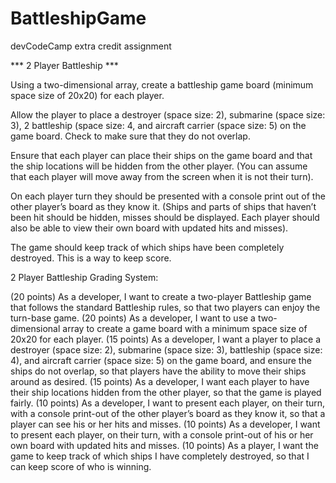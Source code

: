 # BattleshipGame
devCodeCamp extra credit assignment

*** 2 Player Battleship ***


Using a two-dimensional array, create a battleship game board (minimum space size of 20x20) for each player.

Allow the player to place a destroyer (space size: 2), submarine (space size: 3), 2 battleship (space size: 4, and aircraft carrier (space size: 5) on the game board. Check to make sure that they do not overlap.

Ensure that each player can place their ships on the game board and that the ship locations will be hidden from the other player. (You can assume that each player will move away from the screen when it is not their turn).

On each player turn they should be presented with a console print out of the other player’s board as they know it. (Ships and parts of ships that haven’t been hit should be hidden, misses should be displayed. Each player should also be able to view their own board with updated hits and misses).

The game should keep track of which ships have been completely destroyed. This is a way to keep score.

2 Player Battleship Grading System: 

(20 points) As a developer, I want to create a two-player Battleship game that follows the standard Battleship rules, so that two players can enjoy the turn-base game.
(20 points) As a developer, I want to use a two-dimensional array to create a game board with a minimum space size of 20x20 for each player. 
(15 points) As a developer, I want a player to place a destroyer (space size: 2), submarine (space size: 3), battleship (space size: 4), and aircraft carrier (space size: 5) on the game board, and ensure the ships do not overlap, so that players have the ability to move their ships around as desired. 
(15 points) As a developer, I want each player to have their ship locations hidden from the other player, so that the game is played fairly.
(10 points) As a developer, I want to present each player, on their turn, with a console print-out of the other player’s board as they know it, so that a player can see his or her hits and misses. 
(10 points) As a developer, I want to present each player, on their turn, with a console print-out of his or her own board with updated hits and misses.
(10 points) As a player, I want the game to keep track of which ships I have completely destroyed, so that I can keep score of who is winning. 